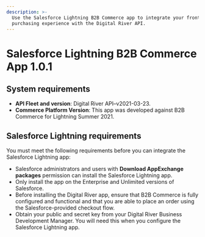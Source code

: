 ```yaml
---
description: >-
  Use the Salesforce Lightning B2B Commerce app to integrate your front-end
  purchasing experience with the Digital River API.
---
```


# Salesforce Lightning B2B Commerce App 1.0.1

## System requirements

* **API Fleet and version**: Digital River API–v2021-03-23.
* **Commerce Platform Version**: This app was developed against B2B Commerce for Lightning Summer 2021.&#x20;

## Salesforce Lightning requirements <a href="#salesforce-b-2-b-commerce-requirements" id="salesforce-b-2-b-commerce-requirements"></a>

You must meet the following requirements before you can integrate the Salesforce Lightning app:

* Salesforce administrators and users with **Download AppExchange packages** permission can install the Salesforce Lightning app.
* Only install the app on the Enterprise and Unlimited versions of Salesforce.
* Before installing the Digital River app, ensure that B2B Commerce is fully configured and functional and that you are able to place an order using the Salesforce-provided checkout flow.
* Obtain your public and secret key from your Digital River Business Development Manager. You will need this when you configure the Salesforce Lightning app.
